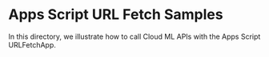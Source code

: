 # Apps Script URL Fetch Samples

In this directory, we illustrate how to call Cloud ML APIs with the Apps Script URLFetchApp.
